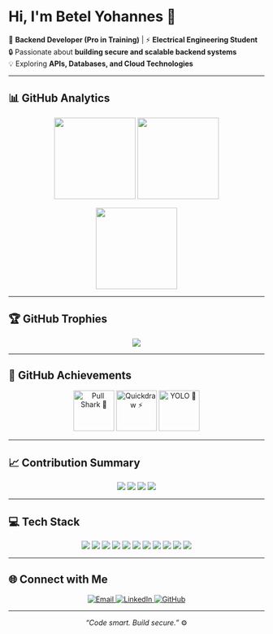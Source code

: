 # Hi, I'm Betel Yohannes 👋  

🚀 **Backend Developer (Pro in Training)** | ⚡ **Electrical Engineering Student**  
🔒 Passionate about **building secure and scalable backend systems**  
💡 Exploring **APIs, Databases, and Cloud Technologies**

---

## 📊 GitHub Analytics  

<p align="center">
  <img src="https://github-readme-stats.vercel.app/api?username=benareyo&show_icons=true&theme=tokyonight&hide_border=true" height="160px"/>
  <img src="https://github-readme-streak-stats.herokuapp.com?user=benareyo&theme=tokyonight&hide_border=true" height="160px"/>
</p>

<p align="center">
  <img src="https://github-readme-stats.vercel.app/api/top-langs/?username=benareyo&layout=compact&theme=tokyonight&hide_border=true" height="160px"/>
</p>

---

## 🏆 GitHub Trophies  

<p align="center">
  <img src="https://github-profile-trophy.vercel.app/?username=benareyo&theme=tokyonight&no-frame=true&row=1&column=7"/>
</p>

---

## 🏅 GitHub Achievements

<p align="center">
  <img src="https://github.githubassets.com/images/modules/profile/achievements/pull-shark-default.png" width="80" title="Pull Shark 🦈">
  <img src="https://github.githubassets.com/images/modules/profile/achievements/quickdraw-default.png" width="80" title="Quickdraw ⚡">
  <img src="https://github.githubassets.com/images/modules/profile/achievements/yolo-default.png" width="80" title="YOLO 🚀">
</p>

---

## 📈 Contribution Summary  

<p align="center">
  <img src="https://github-profile-summary-cards.vercel.app/api/cards/profile-details?username=benareyo&theme=tokyonight"/>
  <img src="https://github-profile-summary-cards.vercel.app/api/cards/repos-per-language?username=benareyo&theme=tokyonight"/>
  <img src="https://github-profile-summary-cards.vercel.app/api/cards/most-commit-language?username=benareyo&theme=tokyonight"/>
  <img src="https://github-profile-summary-cards.vercel.app/api/cards/stats?username=benareyo&theme=tokyonight"/>
</p>

---

## 💻 Tech Stack  

<p align="center">
  <img src="https://img.shields.io/badge/Python-3776AB?style=for-the-badge&logo=python&logoColor=white"/>
  <img src="https://img.shields.io/badge/Django-092E20?style=for-the-badge&logo=django&logoColor=white"/>
  <img src="https://img.shields.io/badge/Flask-000000?style=for-the-badge&logo=flask&logoColor=white"/>
  <img src="https://img.shields.io/badge/MySQL-4479A1?style=for-the-badge&logo=mysql&logoColor=white"/>
  <img src="https://img.shields.io/badge/SQLite-003B57?style=for-the-badge&logo=sqlite&logoColor=white"/>
  <img src="https://img.shields.io/badge/Docker-2496ED?style=for-the-badge&logo=docker&logoColor=white"/>
  <img src="https://img.shields.io/badge/Git-F05032?style=for-the-badge&logo=git&logoColor=white"/>
  <img src="https://img.shields.io/badge/Java-007396?style=for-the-badge&logo=java&logoColor=white"/>
  <img src="https://img.shields.io/badge/HTML5-E34F26?style=for-the-badge&logo=html5&logoColor=white"/>
  <img src="https://img.shields.io/badge/CSS3-1572B6?style=for-the-badge&logo=css3&logoColor=white"/>
  <img src="https://img.shields.io/badge/JavaScript-F7DF1E?style=for-the-badge&logo=javascript&logoColor=black"/>
</p>

---

## 🌐 Connect with Me  

<p align="center">
  <a href="mailto:betelyohannes39@gmail.com">
    <img src="https://img.shields.io/badge/Email-D14836?style=for-the-badge&logo=gmail&logoColor=white" alt="Email"/>
  </a>
  <a href="https://linkedin.com/in/betel-yohannes-24aa04320/">
    <img src="https://img.shields.io/badge/LinkedIn-0A66C2?style=for-the-badge&logo=linkedin&logoColor=white" alt="LinkedIn"/>
  </a>
  <a href="https://github.com/benareyo">
    <img src="https://img.shields.io/badge/GitHub-181717?style=for-the-badge&logo=github&logoColor=white" alt="GitHub"/>
  </a>
</p>

---

<p align="center">
  <i>“Code smart. Build secure.”</i> ⚙️
</p>
